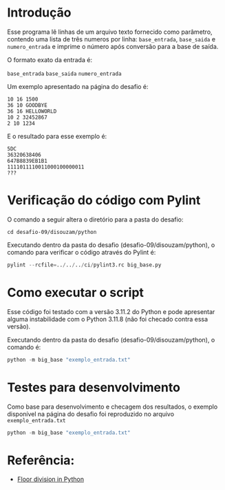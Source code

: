 # Introdução

Esse programa lê linhas de um arquivo texto fornecido como parâmetro, contendo uma lista de três numeros por linha: `base_entrada`, `base_saida` e `numero_entrada` e imprime o número após conversão para a base de saída.

O formato exato da entrada é:

`base_entrada` `base_saida` `numero_entrada`

Um exemplo apresentado na página do desafio é:

```text
10 16 1500
36 10 GOODBYE
36 16 HELLOWORLD
10 2 32452867
2 10 1234
```

E o resultado para esse exemplo é:

```text
5DC
36320638406
647B8839EB1B1
1111011110011000100000011
???
```

# Verificação do código com Pylint

O comando a seguir altera o diretório para a pasta do desafio:

```shell
cd desafio-09/disouzam/python
```

Executando dentro da pasta do desafio (desafio-09/disouzam/python), o comando para verificar o código através do Pylint é:

```python
pylint --rcfile=../../../ci/pylint3.rc big_base.py
```

# Como executar o script

Esse código foi testado com a versão 3.11.2 do Python e pode apresentar alguma instabilidade com o Python 3.11.8 (não foi checado contra essa versão).

Executando dentro da pasta do desafio (desafio-09/disouzam/python), o comando é:

```python
python -m big_base "exemplo_entrada.txt"
```

# Testes para desenvolvimento

Como base para desenvolvimento e checagem dos resultados, o exemplo disponível na página do desafio foi reproduzido no arquivo `exemplo_entrada.txt`

```python
python -m big_base "exemplo_entrada.txt"
```

# Referência:

- [Floor division in Python](https://www.geeksforgeeks.org/floor-division-in-python/)